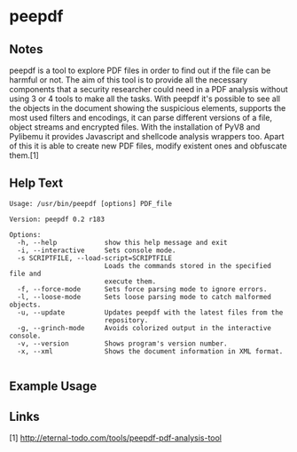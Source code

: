 # peepdf

Notes
-------
peepdf is a  tool to explore PDF files in order to find out if the file can be harmful or not. The aim of this tool is to provide all the necessary components that a security researcher could need in a PDF analysis without using 3 or 4 tools to make all the tasks. With peepdf it's possible to see all the objects in the document showing the suspicious elements, supports the most used filters and encodings, it can parse different versions of a file, object streams and encrypted files. With the installation of PyV8 and Pylibemu it provides Javascript and shellcode analysis wrappers too. Apart of this it is able to create new PDF files, modify existent ones and obfuscate them.[1]

Help Text
-------
```
Usage: /usr/bin/peepdf [options] PDF_file

Version: peepdf 0.2 r183

Options:
  -h, --help            show this help message and exit
  -i, --interactive     Sets console mode.
  -s SCRIPTFILE, --load-script=SCRIPTFILE
                        Loads the commands stored in the specified file and
                        execute them.
  -f, --force-mode      Sets force parsing mode to ignore errors.
  -l, --loose-mode      Sets loose parsing mode to catch malformed objects.
  -u, --update          Updates peepdf with the latest files from the
                        repository.
  -g, --grinch-mode     Avoids colorized output in the interactive console.
  -v, --version         Shows program's version number.
  -x, --xml             Shows the document information in XML format.


```

Example Usage
-------

Links
-------
[1] http://eternal-todo.com/tools/peepdf-pdf-analysis-tool
